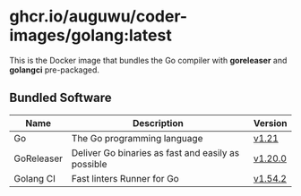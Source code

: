 # ghcr.io/auguwu/coder-images/golang:latest
This is the Docker image that bundles the Go compiler with **goreleaser** and **golangci** pre-packaged.

## Bundled Software
| Name       | Description                                        | Version               |
| ---------- | -------------------------------------------------- | --------------------- |
| Go         | The Go programming language                        | [v1.21][golang]       |
| GoReleaser | Deliver Go binaries as fast and easily as possible | [v1.20.0][goreleaser] |
| Golang CI  | Fast linters Runner for Go                         | [v1.54.2][golangci]   |

[goreleaser]: https://github.com/goreleaser/goreleaser/releases/tag/v1.20.0
[golangci]:   https://github.com/golangci/golangci-lint/releases/tag/v1.54.2
[golang]:     https://github.com/golang/go/releases/tag/go1.21.0
